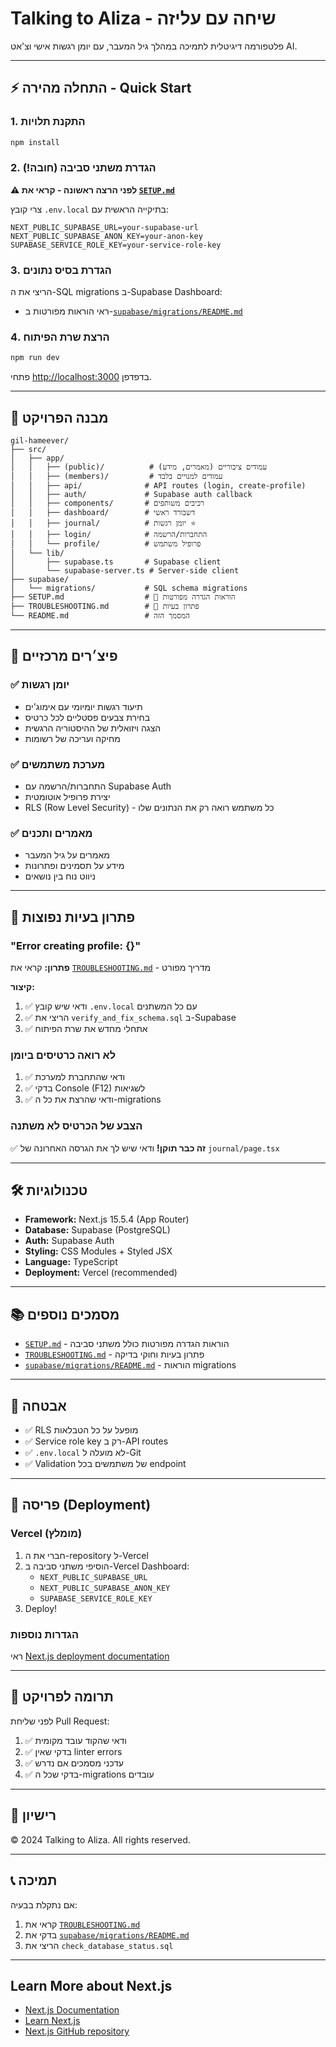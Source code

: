 # Talking to Aliza - שיחה עם עליזה

פלטפורמה דיגיטלית לתמיכה במהלך גיל המעבר, עם יומן רגשות אישי וצ'אט AI.

---

## ⚡ התחלה מהירה - Quick Start

### 1. התקנת תלויות
```bash
npm install
```

### 2. הגדרת משתני סביבה (חובה!)
**⚠️ לפני הרצה ראשונה - קראי את [`SETUP.md`](SETUP.md)**

צרי קובץ `.env.local` בתיקייה הראשית עם:
```env
NEXT_PUBLIC_SUPABASE_URL=your-supabase-url
NEXT_PUBLIC_SUPABASE_ANON_KEY=your-anon-key
SUPABASE_SERVICE_ROLE_KEY=your-service-role-key
```

### 3. הגדרת בסיס נתונים
הריצי את ה-SQL migrations ב-Supabase Dashboard:
- ראי הוראות מפורטות ב-[`supabase/migrations/README.md`](supabase/migrations/README.md)

### 4. הרצת שרת הפיתוח
```bash
npm run dev
```

פתחי [http://localhost:3000](http://localhost:3000) בדפדפן.

---

## 📁 מבנה הפרויקט

```
gil-hameever/
├── src/
│   ├── app/
│   │   ├── (public)/          # עמודים ציבוריים (מאמרים, מידע)
│   │   ├── (members)/         # עמודים למנויים בלבד
│   │   ├── api/              # API routes (login, create-profile)
│   │   ├── auth/             # Supabase auth callback
│   │   ├── components/       # רכיבים משותפים
│   │   ├── dashboard/        # דשבורד ראשי
│   │   ├── journal/          # יומן רגשות ⭐
│   │   ├── login/            # התחברות/הרשמה
│   │   └── profile/          # פרופיל משתמש
│   └── lib/
│       ├── supabase.ts       # Supabase client
│       └── supabase-server.ts # Server-side client
├── supabase/
│   └── migrations/           # SQL schema migrations
├── SETUP.md                  # 📖 הוראות הגדרה מפורטות
├── TROUBLESHOOTING.md        # 🔧 פתרון בעיות
└── README.md                 # המסמך הזה
```

---

## 🌟 פיצ׳רים מרכזיים

### ✅ יומן רגשות
- תיעוד רגשות יומיומי עם אימוג'ים
- בחירת צבעים פסטליים לכל כרטיס
- הצגה ויזואלית של ההיסטוריה הרגשית
- מחיקה ועריכה של רשומות

### ✅ מערכת משתמשים
- התחברות/הרשמה עם Supabase Auth
- יצירת פרופיל אוטומטית
- RLS (Row Level Security) - כל משתמש רואה רק את הנתונים שלו

### ✅ מאמרים ותכנים
- מאמרים על גיל המעבר
- מידע על תסמינים ופתרונות
- ניווט נוח בין נושאים

---

## 🚨 פתרון בעיות נפוצות

### "Error creating profile: {}"
**פתרון:** קראי את [`TROUBLESHOOTING.md`](TROUBLESHOOTING.md) - מדריך מפורט

**קיצור:**
1. ✅ ודאי שיש קובץ `.env.local` עם כל המשתנים
2. ✅ הריצי את `verify_and_fix_schema.sql` ב-Supabase
3. ✅ אתחלי מחדש את שרת הפיתוח

### לא רואה כרטיסים ביומן
1. ✅ ודאי שהתחברת למערכת
2. ✅ בדקי Console (F12) לשגיאות
3. ✅ ודאי שהרצת את כל ה-migrations

### הצבע של הכרטיס לא משתנה
✅ **זה כבר תוקן!** ודאי שיש לך את הגרסה האחרונה של `journal/page.tsx`

---

## 🛠️ טכנולוגיות

- **Framework:** Next.js 15.5.4 (App Router)
- **Database:** Supabase (PostgreSQL)
- **Auth:** Supabase Auth
- **Styling:** CSS Modules + Styled JSX
- **Language:** TypeScript
- **Deployment:** Vercel (recommended)

---

## 📚 מסמכים נוספים

- [`SETUP.md`](SETUP.md) - הוראות הגדרה מפורטות כולל משתני סביבה
- [`TROUBLESHOOTING.md`](TROUBLESHOOTING.md) - פתרון בעיות וחוקי בדיקה
- [`supabase/migrations/README.md`](supabase/migrations/README.md) - הוראות migrations

---

## 🔐 אבטחה

- ✅ RLS מופעל על כל הטבלאות
- ✅ Service role key רק ב-API routes
- ✅ `.env.local` לא מועלה ל-Git
- ✅ Validation של משתמשים בכל endpoint

---

## 🚀 פריסה (Deployment)

### Vercel (מומלץ)
1. חברי את ה-repository ל-Vercel
2. הוסיפי משתני סביבה ב-Vercel Dashboard:
   - `NEXT_PUBLIC_SUPABASE_URL`
   - `NEXT_PUBLIC_SUPABASE_ANON_KEY`
   - `SUPABASE_SERVICE_ROLE_KEY`
3. Deploy!

### הגדרות נוספות
ראי [Next.js deployment documentation](https://nextjs.org/docs/app/building-your-application/deploying)

---

## 🤝 תרומה לפרויקט

לפני שליחת Pull Request:
1. ✅ ודאי שהקוד עובד מקומית
2. ✅ בדקי שאין linter errors
3. ✅ עדכני מסמכים אם נדרש
4. ✅ בדקי שכל ה-migrations עובדים

---

## 📄 רישיון

© 2024 Talking to Aliza. All rights reserved.

---

## 📞 תמיכה

אם נתקלת בבעיה:
1. קראי את [`TROUBLESHOOTING.md`](TROUBLESHOOTING.md)
2. בדקי את [`supabase/migrations/README.md`](supabase/migrations/README.md)
3. הריצי את `check_database_status.sql`

---

## Learn More about Next.js

- [Next.js Documentation](https://nextjs.org/docs)
- [Learn Next.js](https://nextjs.org/learn)
- [Next.js GitHub repository](https://github.com/vercel/next.js)
